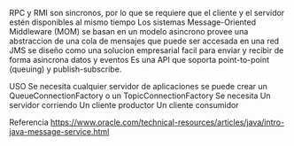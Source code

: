 
RPC y RMI son sincronos, por lo que se requiere que el cliente y el servidor estén disponibles al mismo tiempo
	Los sistemas Message-Oriented Middleware (MOM) se basan en un modelo asincrono
		provee una abstraccion de una cola de mensajes que puede ser accesada en una red 
JMS se diseño como una solucion empresarial facil para enviar y recibir de forma asincrona datos y eventos
	Es una API que soporta point-to-point (queuing) y publish-subscribe.

USO
	Se necesita cualquier servidor de aplicaciones
		se puede crear un QueueConnectionFactory o un TopicConnectionFactory
	Se necesita
		Un servidor corriendo
		Un cliente productor
		Un cliente consumidor


Referencia
	https://www.oracle.com/technical-resources/articles/java/intro-java-message-service.html